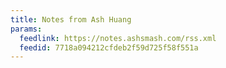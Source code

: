 ```yaml
---
title: Notes from Ash Huang
params:
  feedlink: https://notes.ashsmash.com/rss.xml
  feedid: 7718a094212cfdeb2f59d725f58f551a
---
```

